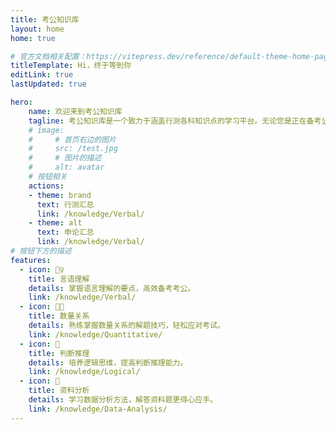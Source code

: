 ```yaml
---
title: 考公知识库
layout: home
home: true

# 官方文档相关配置：https://vitepress.dev/reference/default-theme-home-page
titleTemplate: Hi，终于等到你
editLink: true
lastUpdated: true

hero:
    name: 欢迎来到考公知识库
    tagline: 考公知识库是一个致力于涵盖行测各科知识点的学习平台。无论您是正在备考公务员考试，还是对行测知识感兴趣，这里都为您提供了丰富的学习资源。
    # image:
    #     # 首页右边的图片
    #     src: /test.jpg
    #     # 图片的描述
    #     alt: avatar
    # 按钮相关
    actions:
    - theme: brand
      text: 行测汇总
      link: /knowledge/Verbal/
    - theme: alt
      text: 申论汇总
      link: /knowledge/Verbal/
# 按钮下方的描述
features:
  - icon: 🤹♀️
    title: 言语理解
    details: 掌握语言理解的要点，高效备考考公。
    link: /knowledge/Verbal/
  - icon: 👩🎨
    title: 数量关系
    details: 熟练掌握数量关系的解题技巧，轻松应对考试。
    link: /knowledge/Quantitative/
  - icon: 🧩
    title: 判断推理
    details: 培养逻辑思维，提高判断推理能力。
    link: /knowledge/Logical/
  - icon: 🍒
    title: 资料分析
    details: 学习数据分析方法，解答资料题更得心应手。
    link: /knowledge/Data-Analysis/
---
```

<!-- > 提示：本网站仅供学习参考，请勿用于商业用途。网站内容将持续更新和完善，敬请关注！ -->

<!-- 自定义组件 -->
<!-- <script setup>
import home from './components/home.vue';
</script>

<home /> -->
